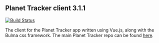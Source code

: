 ## Planet Tracker client 3.1.1

[![Build Status](https://travis-ci.org/dean-shaff/planet-tracker_client.svg?branch=master)](https://travis-ci.org/dean-shaff/planet-tracker_client)

The client for the Planet Tracker app written using Vue.js, along with the Bulma css framework.
The main Planet Tracker repo can be found [here](https://github.com/dean-shaff/planet-tracker).
